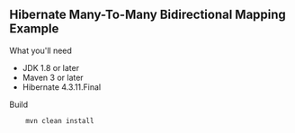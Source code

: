 ## Hibernate Many-To-Many Bidirectional Mapping Example

What you'll need

* JDK 1.8 or later
 *   Maven 3 or later
  *  Hibernate 4.3.11.Final

Build
````
    mvn clean install    
````
